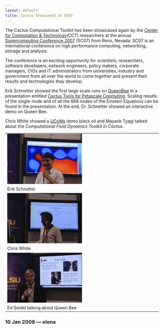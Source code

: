 ```yaml
---
layout: default
title: Cactus Showcased at SC07
---
```

The Cactus Computational Toolkit has been showcased again by the [Center
for Computation & Technology](http://www.cct.lsu.edu)(CCT) researchers
at the annual [Supercomputing Conference
2007](http://sc07.supercomputing.org/) (SC07) from Reno, Nevada. SC07 is
an international conference on high performance computing, networking,
storage and analysis.

The conference is an exciting opportunity for scientists, researchers,
software developers, network engineers, policy makers, corporate
managers, CIOs and IT administrators from universities, industry and
government from all over the world to come together and present their
results and technologies they develop.

Erik Schnetter showed the first large scale runs on
[QueenBee](http://www.hpc.lsu.edu/systems/system.php?system=QueenBee) in
a presentation entitled [Cactus Tools for Petascale
Copmuting](http://www.cct.lsu.edu/~eschnett/doc/Reno-2007-Supercomputing-CactusPetascale.pdf).
Scaling results of the single-node and of all the 668 nodes of the
Einstein Equations can be found in the presentation. At the end, Dr.
Schnetter showed an interactive demo on Queen Bee.

Chris White showed a [UCoMs](http://www.ucoms.org/) demo black oil and
Mayank Tyagi talked about the *Computational Fluid Dynamics Toolkit in
Cactus*.

|                                                                  |
|------------------------------------------------------------------|
| [<img src="ErikSC07.jpg" style="width:50.0%" />](ErikSC07.jpg)   |
| Erik Schnetter                                                   |
| [<img src="ChrisSC07.jpg" style="width:50.0%" />](ChrisSC07.jpg) |
| Chris White                                                      |
| [<img src="EdBeeSC07.jpg" style="width:50.0%" />](EdBeeSC07.jpg) |
| Ed Seidel talking about Queen Bee                                |

### 10 Jan 2008 — elena
